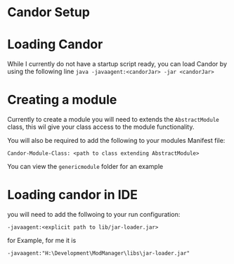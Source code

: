 # Candor Setup

# Loading Candor
While I currently do not have a startup script ready, you can load Candor by using the following line
`java -javaagent:<candorJar> -jar <candorJar>`

# Creating a module
Currently to create a module you will need to extends the `AbstractModule` class,
this wil give your class access to the module functionality.

You will also be required to add the following to your modules Manifest file:

`Candor-Module-Class: <path to class extending AbstractModule>`

You can view the `genericmodule` folder for an example

# Loading candor in IDE
you will need to add the follwoing to your run configuration:

`-javaagent:<explicit path to lib/jar-loader.jar>`

for Example, for me it is 

`-javaagent:"H:\Development\ModManager\libs\jar-loader.jar"`

